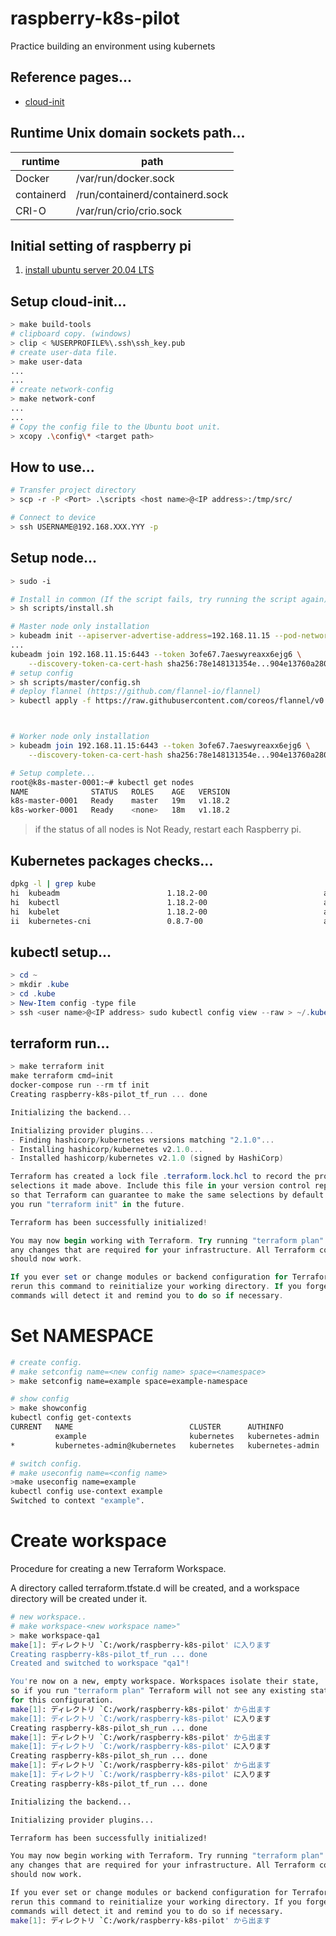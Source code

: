 # raspberry-k8s-pilot

Practice building an environment using kubernets

## Reference pages...

- [cloud-init](https://cloudinit.readthedocs.io/en/latest/topics/instancedata.html)

## Runtime Unix domain sockets path...

| runtime | path |
|---|---|
|Docker|/var/run/docker.sock|
|containerd |/run/containerd/containerd.sock|
|CRI-O |/var/run/crio/crio.sock|


## Initial setting of raspberry pi
1. [install ubuntu server 20.04 LTS](https://www.raspberrypi.org/software/)

## Setup cloud-init...

```bash
> make build-tools
# clipboard copy. (windows)
> clip < %USERPROFILE%\.ssh\ssh_key.pub
# create user-data file.
> make user-data
...
...
# create network-config
> make network-conf
...
...
# Copy the config file to the Ubuntu boot unit.
> xcopy .\config\* <target path>
```


## How to use...

```bash
# Transfer project directory
> scp -r -P <Port> .\scripts <host name>@<IP address>:/tmp/src/

# Connect to device
> ssh USERNAME@192.168.XXX.YYY -p 
```

## Setup node...

```bash
> sudo -i

# Install in common (If the script fails, try running the script again)
> sh scripts/install.sh

# Master node only installation
> kubeadm init --apiserver-advertise-address=192.168.11.15 --pod-network-cidr=10.244.0.0/16
...
kubeadm join 192.168.11.15:6443 --token 3ofe67.7aeswyreaxx6ejg6 \
    --discovery-token-ca-cert-hash sha256:78e148131354e...904e13760a2800
# setup config
> sh scripts/master/config.sh
# deploy flannel (https://github.com/flannel-io/flannel)
> kubectl apply -f https://raw.githubusercontent.com/coreos/flannel/v0.14.0/Documentation/kube-flannel.yml



# Worker node only installation
> kubeadm join 192.168.11.15:6443 --token 3ofe67.7aeswyreaxx6ejg6 \
    --discovery-token-ca-cert-hash sha256:78e148131354e...904e13760a2800

# Setup complete...
root@k8s-master-0001:~# kubectl get nodes
NAME              STATUS   ROLES    AGE   VERSION
k8s-master-0001   Ready    master   19m   v1.18.2
k8s-worker-0001   Ready    <none>   18m   v1.18.2
```

> if the status of all nodes is Not Ready, restart each Raspberry pi.

## Kubernetes packages checks...

```bash
dpkg -l | grep kube
hi  kubeadm                        1.18.2-00                          arm64        Kubernetes Cluster Bootstrapping Tool
hi  kubectl                        1.18.2-00                          arm64        Kubernetes Command Line Tool
hi  kubelet                        1.18.2-00                          arm64        Kubernetes Node Agent
ii  kubernetes-cni                 0.8.7-00                           arm64        Kubernetes CNI
```

## kubectl setup...

```powershell
> cd ~
> mkdir .kube
> cd .kube
> New-Item config -type file
> ssh <user name>@<IP address> sudo kubectl config view --raw > ~/.kube/config
```

## terraform run...

```powershell
> make terraform init
make terraform cmd=init
docker-compose run --rm tf init
Creating raspberry-k8s-pilot_tf_run ... done

Initializing the backend...

Initializing provider plugins...
- Finding hashicorp/kubernetes versions matching "2.1.0"...
- Installing hashicorp/kubernetes v2.1.0...
- Installed hashicorp/kubernetes v2.1.0 (signed by HashiCorp)

Terraform has created a lock file .terraform.lock.hcl to record the provider
selections it made above. Include this file in your version control repository
so that Terraform can guarantee to make the same selections by default when
you run "terraform init" in the future.

Terraform has been successfully initialized!

You may now begin working with Terraform. Try running "terraform plan" to see
any changes that are required for your infrastructure. All Terraform commands
should now work.

If you ever set or change modules or backend configuration for Terraform,
rerun this command to reinitialize your working directory. If you forget, other
commands will detect it and remind you to do so if necessary.

```

# Set NAMESPACE

```bash
# create config.
# make setconfig name=<new config name> space=<namespace>
> make setconfig name=example space=example-namespace

# show config
> make showconfig
kubectl config get-contexts
CURRENT   NAME                          CLUSTER      AUTHINFO           NAMESPACE
          example                       kubernetes   kubernetes-admin   example-namespace
*         kubernetes-admin@kubernetes   kubernetes   kubernetes-admin

# switch config.
# make useconfig name=<config name>
>make useconfig name=example                    
kubectl config use-context example
Switched to context "example".
```

# Create workspace 

Procedure for creating a new Terraform Workspace.

A directory called terraform.tfstate.d will be created, and a workspace directory will be created under it.

```bash
# new workspace..
# make workspace-<new workspace name>"
> make workspace-qa1
make[1]: ディレクトリ `C:/work/raspberry-k8s-pilot' に入ります
Creating raspberry-k8s-pilot_tf_run ... done
Created and switched to workspace "qa1"!

You're now on a new, empty workspace. Workspaces isolate their state,
so if you run "terraform plan" Terraform will not see any existing state
for this configuration.
make[1]: ディレクトリ `C:/work/raspberry-k8s-pilot' から出ます
make[1]: ディレクトリ `C:/work/raspberry-k8s-pilot' に入ります
Creating raspberry-k8s-pilot_sh_run ... done
make[1]: ディレクトリ `C:/work/raspberry-k8s-pilot' から出ます
make[1]: ディレクトリ `C:/work/raspberry-k8s-pilot' に入ります
Creating raspberry-k8s-pilot_sh_run ... done
make[1]: ディレクトリ `C:/work/raspberry-k8s-pilot' から出ます
make[1]: ディレクトリ `C:/work/raspberry-k8s-pilot' に入ります
Creating raspberry-k8s-pilot_tf_run ... done

Initializing the backend...

Initializing provider plugins...

Terraform has been successfully initialized!

You may now begin working with Terraform. Try running "terraform plan" to see
any changes that are required for your infrastructure. All Terraform commands
should now work.

If you ever set or change modules or backend configuration for Terraform,
rerun this command to reinitialize your working directory. If you forget, other
commands will detect it and remind you to do so if necessary.
make[1]: ディレクトリ `C:/work/raspberry-k8s-pilot' から出ます
```
